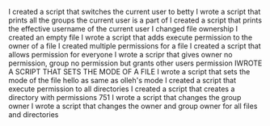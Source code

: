 I created a script that switches the current user to betty
I wrote a script that prints all the groups the current user is a part of
I created a script that prints the effective username of the current user
I changed file ownership
I created an empty file
I wrote a script that adds execute permission to the owner of a file
I created multiple permissions for a file
I created a script that allows permission for everyone
I wrote a scripr that gives owner no permission, group no permission but grants other users permission
IWROTE A SCRIPT THAT SETS THE MODE OF A FILE
I wrote a script that sets the mode of the file hello as same as olleh's mode
I created a script that execute permission to all directories
I created a script that creates a directory with permissions 751
I wrote a script that changes the group owner
I wrote a script that changes the owner and group owner for all files and directories
